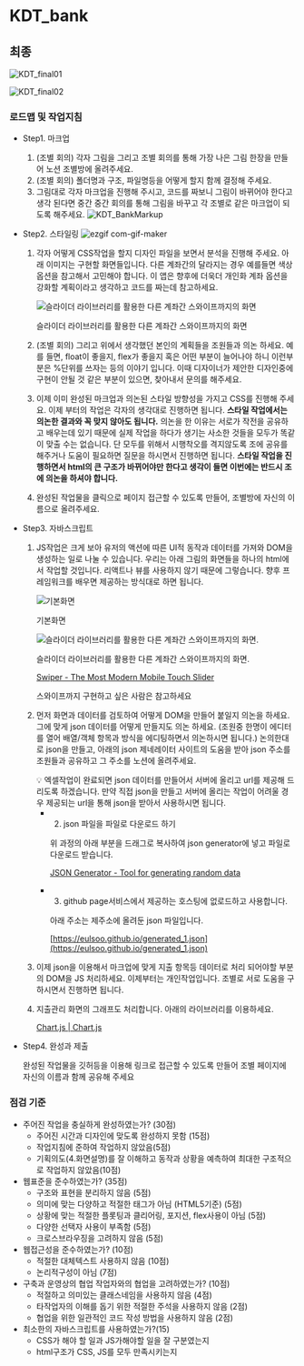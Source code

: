 # KDT_bank

## 최종
![KDT_final01](https://user-images.githubusercontent.com/79135142/147340751-6c9bf4de-e1e6-400e-a6d4-1bf588822d13.gif)

![KDT_final02](https://user-images.githubusercontent.com/79135142/147340758-e0213a00-f05d-4de3-bc08-cb7e12e3f4e4.gif)


### 로드맵 및 작업지침

- Step1. 마크업
    1. (조별 회의) 각자 그림을 그리고 조별 회의를 통해 가장 나은 그림 한장을 만들어 노션 조별방에 올려주세요. 
    2. (조별 회의) 폴더명과 구조, 파일명등을 어떻게 할지 함께 결정해 주세요.
    3. 그림대로 각자 마크업을 진행해 주시고, 코드를 짜보니 그림이 바뀌어야 한다고 생각 된다면 중간 중간 회의를 통해 그림을 바꾸고 각 조별로 같은 마크업이 되도록 해주세요.
    ![KDT_BankMarkup](https://user-images.githubusercontent.com/79135142/146382609-84bcb9d8-60c8-4e4a-be24-e183e5ef5cc5.png)
- Step2. 스타일링
![ezgif com-gif-maker](https://user-images.githubusercontent.com/79135142/146635544-fc72f598-111d-46be-894f-0289c86fe859.gif)
    1. 각자 어떻게 CSS작업을 할지 디자인 파일을 보면서 분석을 진행해 주세요.  아래 이미지는 구현할 화면들입니다. 다른 계좌간의 달라지는 경우 예를들면 색상옵션을 참고해서 고민해야 합니다. 이 앱은 향후에 더욱더 개인화 계좌 옵션을 강화할 계획이라고 생각하고 코드를 짜는데 참고하세요.
        
        ![슬라이더 라이브러리를 활용한 다른 계좌간 스와이프까지의 화면](https://s3-us-west-2.amazonaws.com/secure.notion-static.com/ce2040d3-9dbc-4c38-86f9-e69c7f3cbad3/Untitled.png)
        
        슬라이더 라이브러리를 활용한 다른 계좌간 스와이프까지의 화면
        
    2. (조별 회의) 그리고 위에서 생각했던 본인의 계획들을 조원들과 의논 하세요. 예를 들면, float이 좋을지, flex가 좋을지 혹은 어떤 부분이 늘어나야 하니 이런부분은 %단위를 쓰자는 등의 이야기 입니다.  이때 디자이너가 제안한 디자인중에 구현이 안될 것 같은 부분이 있으면, 찾아내서 문의를 해주세요.
    3. 이제 이미 완성된 마크업과 의논된 스타일 방향성을 가지고 CSS를 진행해 주세요. 이제 부터의 작업은 각자의 생각대로 진행하면 됩니다.  **스타일 작업에서는 의논한 결과와 꼭 맞지 않아도 됩니다.** 의논을 한 이유는 서로가 작전을 공유하고 배우는데 있기 때문에 실제 작업을 하다가 생기는 사소한 것들을 모두가 똑같이 맞출 수는 없습니다. 단 모두를 위해서 시행착오를 격지않도록 조에 공유를 해주거나 도움이 필요하면 질문을 하시면서 진행하면 됩니다. **스타일 작업을 진행하면서 html의 큰 구조가 바뀌어야만 한다고 생각이 들면 이번에는 반드시 조에 의논을 하셔야 합니다.** 
    4. 완성된 작업물을 클릭으로 페이지 접근할 수 있도록 만들어, 조별방에 자신의 이름으로 올려주세요.
- Step3. 자바스크립트
    1. JS작업은 크게 보아 유저의 액션에 따른 UI적 동작과 데이터를 가져와 DOM을 생성하는 일로 나눌 수 있습니다.  우리는 아래 그림의 화면들을 하나의 html에서 작업할 것입니다. 리액트나 뷰를 사용하지 않기 때문에 그렇습니다. 향후 프레임워크를 배우면 제공하는 방식대로 하면 됩니다.
        
        ![기본화면](https://s3-us-west-2.amazonaws.com/secure.notion-static.com/97098e66-4f5b-4b98-9ef6-74aa9210f14a/Untitled.png)
        
        기본화면
        
        ![슬라이더 라이브러리를 활용한 다른 계좌간 스와이프까지의 화면. ](https://s3-us-west-2.amazonaws.com/secure.notion-static.com/ce2040d3-9dbc-4c38-86f9-e69c7f3cbad3/Untitled.png)
        
        슬라이더 라이브러리를 활용한 다른 계좌간 스와이프까지의 화면. 
        
        [Swiper - The Most Modern Mobile Touch Slider](https://swiperjs.com/)
        
        스와이프까지 구현하고 싶은 사람은 참고하세요
        
    2. 먼저 화면과 데이터를 검토하여 어떻게 DOM을 만들어 붙일지 의논을 하세요. 그에 맞게 json 데이터를 어떻게 만들지도 의논 하세요. (조원중 한명이 에디터를 열어 배열/객체 항목과 방식을 에디팅하면서 의논하시면 됩니다.) 논의한대로 json을 만들고, 아래의 json 제네레이터 사이트의 도움을 받아 json 주소를 조원들과 공유하고 그 주소를 노션에 올려주세요.
        
        <aside>
        💡 엑셀작업이 완료되면  json 데이터를 만들어서 서버에 올리고 url를 제공해 드리도록 하겠습니다. 만약 직접 json을 만들고 서버에 올리는 작업이 어려울 경우 제공되는 url을 통해 json을 받아서 사용하시면 됩니다.
        
        </aside>
        
        - 2) json 파일을 파일로 다운로드 하기
            
            위 과정의 아래 부분을 드래그로 복사하여 json generator에 넣고 파일로 다운로드 받습니다.
            
            [JSON Generator - Tool for generating random data](https://www.json-generator.com/)
            
        - 3) github page서비스에서 제공하는 호스팅에 없로드하고 사용합니다.
            
            아래 주소는 제주소에 올려둔 json 파일입니다.
            
            [https://eulsoo.github.io/generated_1.json](https://eulsoo.github.io/generated_1.json)
            
    3. 이제 json을 이용해서 마크업에 맞게 지출 항목등 데이터로 처리 되어야할 부분의 DOM을 JS 처리하세요. 이제부터는 개인작업입니다.  조별로 서로 도움을 구하시면서 진행하면 됩니다.
    4. 지출관리 화면의 그래프도 처리합니다. 아래의 라이브러리를 이용하세요.
        
        [Chart.js | Chart.js](https://www.chartjs.org/docs/latest/)
        
- Step4. 완성과 제출
    
    완성된 작업물을 깃허등을 이용해 링크로 접근할 수 있도록 만들어 조별 페이지에 자신의 이름과 함께 공유해 주세요
    

### 점검 기준

- 주어진 작업을 충실하게 완성하였는가? (30점)
    - 주어진 시간과 디자인에 맞도록 완성하지 못함 (15점)
    - 작업지침에 준하여 작업하지 않았음(5점)
    - 기획의도(4.화면설명)를 잘 이해하고 동작과 상황을 예측하여 최대한 구조적으로 작업하지 않았음(10점)
- 웹표준을 준수하였는가? (35점)
    - 구조와 표현을 분리하지 않음 (5점)
    - 의미에 맞는 다양하고 적절한 태그가 아님 (HTML5기준) (5점)
    - 상황에 맞는 적절한 플롯팅과 클리어링, 포지션, flex사용이 아님 (5점)
    - 다양한 선택자 사용이 부족함 (5점)
    - 크로스브라우징을 고려하지 않음 (5점)
- 웹접근성을 준수하였는가? (10점)
    - 적절한 대체텍스트 사용하지 않음 (10점)
    - 논리적구성이 아님 (7점)
- 구축과 운영상의 협업 작업자와의 협업을 고려하였는가? (10점)
    - 적절하고 의미있는 클래스네임을 사용하지 않음 (4점)
    - 타작업자의 이해를 돕기 위한 적절한 주석을 사용하지 않음 (2점)
    - 협업을 위한 일관적인 코드 작성 방법을 사용하지 않음 (2점)
- 최소한의 자바스크립트를 사용하였는가?(15)
    - CSS가 해야 할 일과 JS가해야할 일을 잘 구분였는지
    - html구조가 CSS, JS를 모두 만족시키는지
